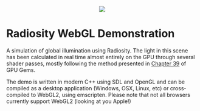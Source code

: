
<p align="center">
<img src="https://user-images.githubusercontent.com/46606990/122246624-b4478600-ce94-11eb-8698-ef5474804c61.png"></img>
</p>

# Radiosity WebGL Demonstration

A simulation of global illumination using Radiosity. The light in this scene has been
calculated in real time almost entirely on the GPU through several shader passes, mostly
following the method presented in [Chapter 39](https://developer.nvidia.com/gpugems/gpugems2/part-v-image-oriented-computing/chapter-39-global-illumination-using-progressive)
of GPU Gems.

The demo is written in modern C++ using SDL and OpenGL and can be compiled as a desktop application (Windows, OSX, Linux, etc)
or cross-compiled to WebGL2, using emscripten. Please note that not all browsers currently support WebGL2 (looking at you Apple!)
